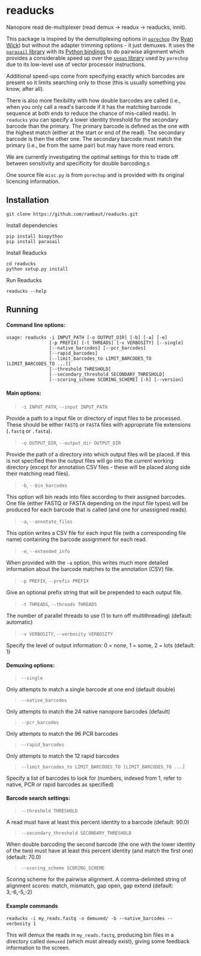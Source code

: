 # readucks
Nanopore read de-multiplexer (read demux -> readux -> readucks, innit).

This package is inspired by the demultiplexing options in [`porechop`](https://github.com/rrwick/Porechop) (by [Ryan Wick](https://github.com/rrwick)) but without the adapter trimming options - it just demuxes. It uses the [`parasail` library](https://github.com/jeffdaily/parasail) with its [Python bindings](https://github.com/jeffdaily/parasail-python) to do pairwise alignment which provides a considerable speed up over the [`seqan` library](https://github.com/seqan/seqan) used by `porechop` due to its low-level use of vector processor instructions.

Additional speed-ups come from specifying exactly which barcodes are present so it limits searching only to those (this is usually something you know, after all). 

There is also more flexibility with how double barcodes are called (i.e., when you only call a read's barcode if it has the matching barcode sequence at both ends to reduce the chance of mis-called reads). In `readucks` you can specify a lower identity threshold for the secondary barcode than the primary. The primary barcode is defined as the one with the highest match (either at the start or end of the read). The secondary barcode is then the other one. The secondary barcode must match the primary (i.e., be from the same pair) but may have more read errors. 

We are currently investigating the optimal settings for this to trade off between sensitivity and specificity for double barcoding.s

One source file `misc.py` is from `porechop` and is provided with its original licencing information.

## Installation

```
git clone https://github.com/rambaut/readucks.git
```

Install dependencies
```
pip install biopython
pip install parasail
```

Install Readucks
```
cd readucks
python setup.py install
```

Run Readucks
```
readucks --help
```

## Running

#### Command line options:
```
usage: readucks -i INPUT_PATH [-o OUTPUT_DIR] [-b] [-a] [-e]
                [-p PREFIX] [-t THREADS] [-v VERBOSITY] [--single]
                [--native_barcodes] [--pcr_barcodes]
                [--rapid_barcodes]
                [--limit_barcodes_to LIMIT_BARCODES_TO [LIMIT_BARCODES_TO ...]]
                [--threshold THRESHOLD]
                [--secondary_threshold SECONDARY_THRESHOLD]
                [--scoring_scheme SCORING_SCHEME] [-h] [--version]
```

#### Main options:

> `-i INPUT_PATH`, `--input INPUT_PATH`

Provide a path to a input file or directory of input files to be processed. These should be either `FASTQ` or `FASTA` files with appropriate file extensions (`.fastq` or `.fasta`).                          
                          
> `-o OUTPUT_DIR`, `--output_dir OUTPUT_DIR`

Provide the path of a directory into which output files will be placed. If this is not specified then the output files will go into the current working directory (except for annotation CSV files - these will be placed along side their matching read files). 

> `-b`, `--bin_barcodes`

This option will bin reads into files according to their assigned barcodes. One file (either FASTQ or FASTA depending on the input file types) will be produced for each barcode that is called (and one for unassigned reads).

> `-a`, `--annotate_files`

This option writes a CSV file for each input file (with a corresponding file name) containing the barcode assignment for each read. 

> `-e`, `--extended_info`

When provided with the `-a` option, this writes much more detailed information about the barcode matches to the annotation (CSV) file.

> `-p PREFIX`, `--prefix PREFIX`

Give an optional prefix string that will be prepended to each output file.

> `-t THREADS`, `--threads THREADS`

The number of parallel threads to use (1 to turn off multithreading) (default: automatic)

> `-v VERBOSITY`, `--verbosity VERBOSITY`

Specify the level of output information: 0 = none, 1 = some, 2 = lots (default: 1)

#### Demuxing options:

> `--single`                

Only attempts to match a single barcode at one end (default double)

> `--native_barcodes`       

Only attempts to match the 24 native nanopore barcodes (default)

> `--pcr_barcodes`          

Only attempts to match the 96 PCR barcodes

> `--rapid_barcodes`        

Only attempts to match the 12 rapid barcodes
                        
> `--limit_barcodes_to LIMIT_BARCODES_TO [LIMIT_BARCODES_TO ...]`
                          
Specify a list of barcodes to look for (numbers, indexed from 1, refer to native, PCR or rapid barcodes as specified)

#### Barcode search settings:

> `--threshold THRESHOLD`   

A read must have at least this percent identity to a barcode (default: 90.0)

> `--secondary_threshold SECONDARY_THRESHOLD`

When double barcoding the second barcode (the one with the lower identity of the two) must have at least this percent identity (and match the first one) (default: 70.0)

> `--scoring_scheme SCORING_SCHEME`

Scoring scheme for the pairwise alignment. A comma-delimited string of alignment scores: match, mismatch, gap open, gap extend (default: 3,-6,-5,-2)

#### Example commands

```
readucks -i my_reads.fastq -o demuxed/ -b --native_barcodes --verbosity 1
```
This will demux the reads in `my_reads.fastq`, producing bin files in a directory called `demuxed` (which must already exist), giving some feedback information to the screen.
